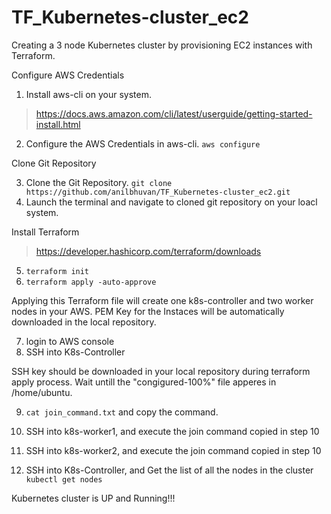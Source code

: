 # TF_Kubernetes-cluster_ec2
Creating a 3 node Kubernetes cluster by provisioning EC2 instances with Terraform.

Configure AWS Credentials
1. Install aws-cli on your system.
> https://docs.aws.amazon.com/cli/latest/userguide/getting-started-install.html
2. Configure the AWS Credentials in aws-cli.
```aws configure```

Clone Git Repository

3. Clone the Git Repository.
```git clone https://github.com/anilbhuvan/TF_Kubernetes-cluster_ec2.git```
4. Launch the terminal and navigate to cloned git repository on your loacl system.

Install Terraform
> https://developer.hashicorp.com/terraform/downloads

5. ```terraform init```
6. ```terraform apply -auto-approve```

Applying this Terraform file will create one k8s-controller and two worker nodes in your AWS. PEM Key for the Instaces will be automatically downloaded in the local repository.

7. login to AWS console
8. SSH into K8s-Controller 

SSH key should be downloaded in your local repository during terraform apply process. Wait untill the "congigured-100%" file apperes in /home/ubuntu.

9. ```cat join_command.txt``` and copy the command.

10. SSH into k8s-worker1, and execute the join command copied in step 10

11. SSH into k8s-worker2, and execute the join command copied in step 10

12. SSH into K8s-Controller, and Get the list of all the nodes in the cluster 
```kubectl get nodes```

Kubernetes cluster is UP and Running!!!
